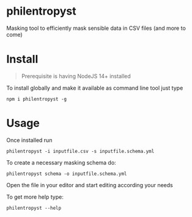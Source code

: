 # philentropyst

Masking tool to efficiently mask sensible data in CSV files (and more to come)

# Install

> Prerequisite is having NodeJS 14+ installed

To install globally and make it available as command line tool
just type

`npm i philentropyst -g`

# Usage

Once installed run

`philentropyst -i inputfile.csv -s inputfile.schema.yml`

To create a necessary masking schema do:

`philentropyst schema -o inputfile.schema.yml`

Open the file in your editor and start editing according your needs

To get more help type:

`philentropyst --help`
